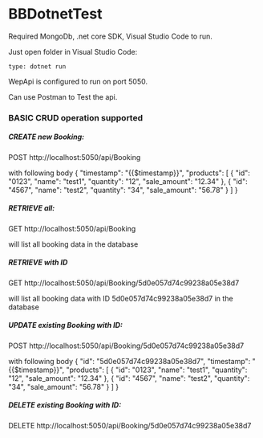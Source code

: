 # BBDotnetTest

Required MongoDb, .net core SDK, Visual Studio Code to run.

Just open folder in Visual Studio Code:

    type: dotnet run

WepApi is configured to run on port 5050.

Can use Postman to Test the api.

### BASIC CRUD operation supported

##### CREATE new Booking:
POST     http://localhost:5050/api/Booking

with following body
{
  "timestamp": "{{$timestamp}}",
  "products": [
    {
      "id": "0123",
      "name": "test1",
      "quantity": "12",
      "sale_amount": "12.34"
    },
    {
      "id": "4567",
      "name": "test2",
      "quantity": "34",
      "sale_amount": "56.78"
    }
  ]
}

##### RETRIEVE all:
GET     http://localhost:5050/api/Booking

will list all booking data in the database

##### RETRIEVE with ID
GET     http://localhost:5050/api/Booking/5d0e057d74c99238a05e38d7

will list all booking data with ID 5d0e057d74c99238a05e38d7 in the database

##### UPDATE existing Booking with ID:
POST    http://localhost:5050/api/Booking/5d0e057d74c99238a05e38d7

with following body
{
  "id": "5d0e057d74c99238a05e38d7",
  "timestamp": "{{$timestamp}}",
  "products": [
    {
      "id": "0123",
      "name": "test1",
      "quantity": "12",
      "sale_amount": "12.34"
    },
    {
      "id": "4567",
      "name": "test2",
      "quantity": "34",
      "sale_amount": "56.78"
    }
  ]
}

##### DELETE existing Booking with ID:
DELETE  http://localhost:5050/api/Booking/5d0e057d74c99238a05e38d7
